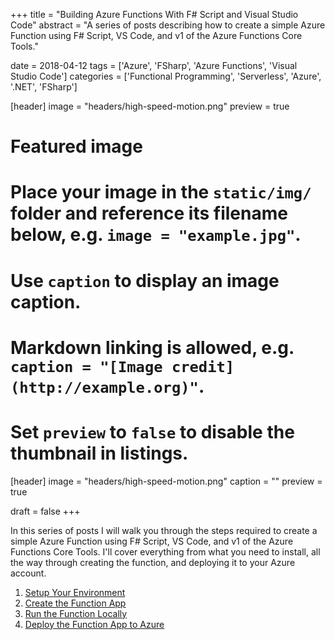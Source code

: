 +++
title = "Building Azure Functions With F# Script and Visual Studio Code"
abstract = "A series of posts describing how to create a simple Azure Function using F# Script, VS Code, and v1 of the Azure Functions Core Tools."

date = 2018-04-12
tags = ['Azure', 'FSharp', 'Azure Functions', 'Visual Studio Code']
categories = ['Functional Programming', 'Serverless', 'Azure', '.NET', 'FSharp']

[header]
image = "headers/high-speed-motion.png"
preview = true

# Featured image
# Place your image in the `static/img/` folder and reference its filename below, e.g. `image = "example.jpg"`.
# Use `caption` to display an image caption.
#   Markdown linking is allowed, e.g. `caption = "[Image credit](http://example.org)"`.
# Set `preview` to `false` to disable the thumbnail in listings.
[header]
image = "headers/high-speed-motion.png"
caption = ""
preview = true

draft = false
+++

In this series of posts I will walk you through the steps required to create a simple Azure Function using F# Script, VS Code, and v1 of the Azure Functions Core Tools.
I'll cover everything from what you need to install, all the way through creating the function, and deploying it to your Azure account.

1. [Setup Your Environment](./1-setup)
2. [Create the Function App](./2-create-function-app)
3. [Run the Function Locally](./3-running-locally)
4. [Deploy the Function App to Azure](./4-deploy-to-azure)

<br/>
<br/>
<br/>